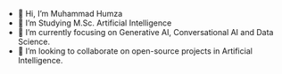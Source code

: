 - 👋 Hi, I’m Muhammad Humza
- 👀 I’m Studying M.Sc. Artificial Intelligence
- 🌱 I’m currently focusing on Generative AI, Conversational AI and Data Science.
- 💞️ I’m looking to collaborate on open-source projects in Artificial Intelligence.

<!---
humzajamil/humzajamil is a ✨ special ✨ repository because its `README.md` (this file) appears on your GitHub profile.
You can click the Preview link to take a look at your changes.
--->

